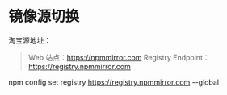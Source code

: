 # 镜像源切换

淘宝源地址：

> Web 站点：https://npmmirror.com
> Registry Endpoint：https://registry.npmmirror.com


npm config set registry https://registry.npmmirror.com --global

